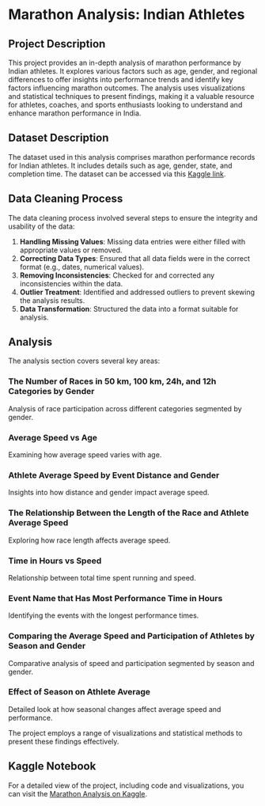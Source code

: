 # Marathon Analysis: Indian Athletes

## Project Description
This project provides an in-depth analysis of marathon performance by Indian athletes. It explores various factors such as age, gender, and regional differences to offer insights into performance trends and identify key factors influencing marathon outcomes. The analysis uses visualizations and statistical techniques to present findings, making it a valuable resource for athletes, coaches, and sports enthusiasts looking to understand and enhance marathon performance in India.

## Dataset Description
The dataset used in this analysis comprises marathon performance records for Indian athletes. It includes details such as age, gender, state, and completion time. The dataset can be accessed via this [Kaggle link](https://www.kaggle.com/datasets/aiaiaidavid/the-big-dataset-of-ultra-marathon-running/data).

## Data Cleaning Process
The data cleaning process involved several steps to ensure the integrity and usability of the data:
1. **Handling Missing Values**: Missing data entries were either filled with appropriate values or removed.
2. **Correcting Data Types**: Ensured that all data fields were in the correct format (e.g., dates, numerical values).
3. **Removing Inconsistencies**: Checked for and corrected any inconsistencies within the data.
4. **Outlier Treatment**: Identified and addressed outliers to prevent skewing the analysis results.
5. **Data Transformation**: Structured the data into a format suitable for analysis.

## Analysis
The analysis section covers several key areas:

### The Number of Races in 50 km, 100 km, 24h, and 12h Categories by Gender
Analysis of race participation across different categories segmented by gender.

### Average Speed vs Age
Examining how average speed varies with age.

### Athlete Average Speed by Event Distance and Gender
Insights into how distance and gender impact average speed.

### The Relationship Between the Length of the Race and Athlete Average Speed
Exploring how race length affects average speed.

### Time in Hours vs Speed
Relationship between total time spent running and speed.

### Event Name that Has Most Performance Time in Hours
Identifying the events with the longest performance times.

### Comparing the Average Speed and Participation of Athletes by Season and Gender
Comparative analysis of speed and participation segmented by season and gender.

### Effect of Season on Athlete Average
Detailed look at how seasonal changes affect average speed and performance.

The project employs a range of visualizations and statistical methods to present these findings effectively.

## Kaggle Notebook
For a detailed view of the project, including code and visualizations, you can visit the [Marathon Analysis on Kaggle](https://www.kaggle.com/code/abhishek0032/marathon-analysis-indian-atheletes).
